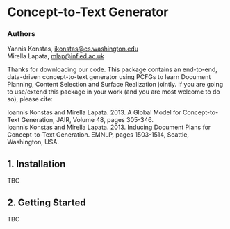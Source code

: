 # Concept-to-Text Generator

### Authors
Yannis Konstas, ikonstas@cs.washington.edu  
Mirella Lapata, mlap@inf.ed.ac.uk  

Thanks for downloading our code. This package contains an end-to-end, data-driven concept-to-text generator 
using PCFGs to learn Document Planning, Content Selection and Surface Realization jointly. If you are going to use/extend this package in your work (and you are most 
welcome to do so), please cite:  

Ioannis Konstas and Mirella Lapata. 2013. A Global Model for Concept-to-Text Generation, JAIR, Volume 48, pages 305-346.  
Ioannis Konstas and Mirella Lapata. 2013. Inducing Document Plans for Concept-to-Text Generation. EMNLP, pages 1503-1514, Seattle, Washington, USA.  

## 1. Installation
TBC

## 2. Getting Started
TBC
